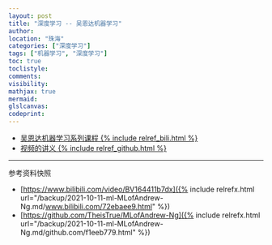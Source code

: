 ```yaml
---
layout: post
title: "深度学习 -- 吴恩达机器学习"
author:
location: "珠海"
categories: ["深度学习"]
tags: ["机器学习", "深度学习"]
toc: true
toclistyle:
comments:
visibility:
mathjax: true
mermaid:
glslcanvas:
codeprint:
---
```


* [吴恩达机器学习系列课程 {% include relref_bili.html %}](https://www.bilibili.com/video/BV164411b7dx)
* [视频的讲义 {% include relref_github.html %}](https://github.com/TheisTrue/MLofAndrew-Ng)



<hr class='reviewline'/>
<p class='reviewtip'><script type='text/javascript' src='{% include relref.html url="/assets/reviewjs/blogs/2021-10-11-ml-MLofAndrew-Ng.md.js" %}'></script></p>
<font class='ref_snapshot'>参考资料快照</font>

- [https://www.bilibili.com/video/BV164411b7dx]({% include relrefx.html url="/backup/2021-10-11-ml-MLofAndrew-Ng.md/www.bilibili.com/72ebaee9.html" %})
- [https://github.com/TheisTrue/MLofAndrew-Ng]({% include relrefx.html url="/backup/2021-10-11-ml-MLofAndrew-Ng.md/github.com/f1eeb779.html" %})
